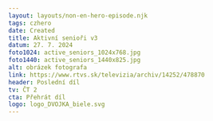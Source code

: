 ```yaml
---
layout: layouts/non-en-hero-episode.njk
tags: czhero
date: Created
title: Aktivní senioři v3
datum: 27. 7. 2024
foto1024: active_seniors_1024x768.jpg
foto1440: active_seniors_1440x825.jpg
alt: obrázek fotografa
link: https://www.rtvs.sk/televizia/archiv/14252/478870
header: Poslední díl
tv: ČT 2
cta: Přehrát díl
logo: logo_DVOJKA_biele.svg
---
```

